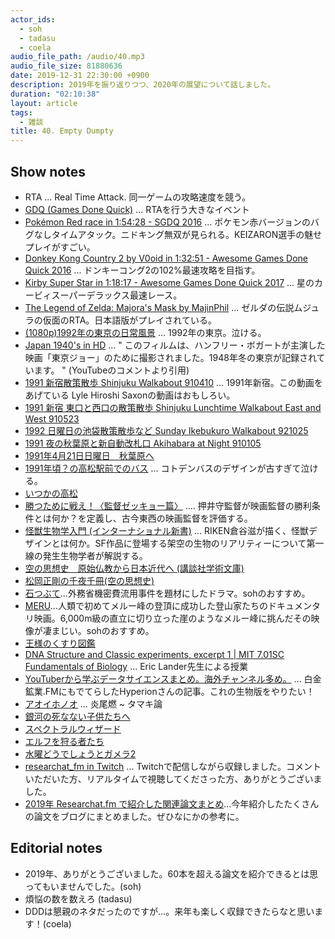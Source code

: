 ```yaml
---
actor_ids:
  - soh
  - tadasu
  - coela
audio_file_path: /audio/40.mp3
audio_file_size: 81880636
date: 2019-12-31 22:30:00 +0900
description: 2019年を振り返りつつ、2020年の展望について話しました。
duration: "02:10:38"
layout: article
tags: 
  - 雑談
title: 40. Empty Dumpty
---
```


## Show notes
- RTA ... Real Time Attack. 同一ゲームの攻略速度を競う。
- [GDQ (Games Done Quick)](https://gamesdonequick.com/) ... RTAを行う大きなイベント
- [Pokémon Red race in 1:54:28 - SGDQ 2016](https://www.youtube.com/watch?v=rgcZP-uv60A) ... ポケモン赤バージョンのバグなしタイムアタック。ニドキング無双が見られる。KEIZARON選手の魅せプレイがすごい。
- [Donkey Kong Country 2 by V0oid in 1:32:51 - Awesome Games Done Quick 2016](https://www.youtube.com/watch?v=pYmyD-hR5Fc) ... ドンキーコング2の102%最速攻略を目指す。
- [Kirby Super Star in 1:18:17 - Awesome Games Done Quick 2017](https://www.youtube.com/watch?v=jxGLe3s_GQg) ... 星のカービィスーパーデラックス最速レース。
- [The Legend of Zelda: Majora's Mask by MajinPhil](https://www.youtube.com/watch?v=9pBmNcv0Mlw) ... ゼルダの伝説ムジュラの仮面のRTA。日本語版がプレイされている。
- [(1080p)1992年の東京の日常風景](https://www.youtube.com/watch?v=KJQsGpCDX54) ... 1992年の東京。泣ける。
- [Japan 1940's in HD](https://www.youtube.com/watch?v=EVbDdR9Fi90) ... " このフィルムは、ハンフリー・ボガートが主演した映画「東京ジョー」のために撮影されました。1948年冬の東京が記録されています。 " (YouTubeのコメントより引用)
- [1991 新宿散策散歩 Shinjuku Walkabout 910410](https://www.youtube.com/watch?v=xDcyg9DIceQ) ... 1991年新宿。この動画をあげている Lyle Hiroshi Saxonの動画はおもしろい。
- [1991 新宿 東口と西口の散策散歩 Shinjuku Lunchtime Walkabout East and West 910523](https://www.youtube.com/watch?v=Scc1ceipcFo)
- [1992 日曜日の池袋散策散歩など Sunday Ikebukuro Walkabout 921025](https://www.youtube.com/watch?v=BSiCUfLdogQ)
- [1991 夜の秋葉原と新自動改札口 Akihabara at Night 910105](https://www.youtube.com/watch?v=wMjbwBKQbaw)
- [1991年4月21日日曜日　秋葉原へ](https://www.youtube.com/watch?v=T0fcsgNWiIk)
- [1991年頃？の高松駅前でのバス](https://www.youtube.com/watch?v=shEdFTF9TOM) ...  コトデンバスのデザインが古すぎて泣ける。
- [いつかの高松](https://www.youtube.com/watch?v=X_zi0bukopU)
- [勝つために戦え！〈監督ゼッキョー篇〉](https://www.amazon.co.jp/dp/B072C5J9H9/) .... 押井守監督が映画監督の勝利条件とは何か？を定義し、古今東西の映画監督を評価する。
- [怪獣生物学入門 (インターナショナル新書)](https://www.amazon.co.jp/dp/4797680431) ... RIKEN倉谷滋が描く、怪獣デザインとは何か。SF作品に登場する架空の生物のリアリティーについて第一線の発生生物学者が解説する。
- [空の思想史　原始仏教から日本近代へ (講談社学術文庫) ](https://www.amazon.co.jp/dp/B01851DZNY/)
- [松岡正剛の千夜千冊(空の思想史)](https://1000ya.isis.ne.jp/0846.html)
- [石つぶて](https://www.netflix.com/jp/title/81189824)...外務省機密費流用事件を題材にしたドラマ。sohのおすすめ。
- [MERU](http://meru-movie.jp/)...人類で初めてメルー峰の登頂に成功した登山家たちのドキュメンタリ映画。6,000m級の直立に切り立った崖のようなメルー峰に挑んだその映像が凄まじい。sohのおすすめ。
- [王様のくすり図鑑](https://www.jiho.co.jp/shop/list/detail/tabid/272/pdid/47745/Default.aspx)
- [DNA Structure and Classic experiments, excerpt 1 | MIT 7.01SC Fundamentals of Biology](https://www.youtube.com/watch?v=P-Ry4rRdDbk) ... Eric Lander先生による授業
- [YouTuberから学ぶデータサイエンスまとめ。海外チャンネル多め。](https://qiita.com/Hyperion13fleet/items/5cedaca97fc8fa0706a2) ... 白金鉱業.FMにもでてらしたHyperionさんの記事。これの生物版をやりたい！
- [アオイホノオ](https://www.amazon.co.jp/dp/B009JZGRC2/) ... 炎尾燃 ~ タマキ論
- [銀河の死なない子供たちへ](https://www.amazon.co.jp/dp/B075M4B2B1/ref=dp-kindle-redirect?_encoding=UTF8&btkr=1)
- [スペクトラルウィザード](https://www.amazon.co.jp/dp/B07538JCN2/)
- [エルフを狩る者たち](https://www.amazon.co.jp/dp/B06XD4DZQ9/)
- [水曜どうでしょうとガメラ2](https://blog.goo.ne.jp/nobinobito/e/6c539ddf4225240c46a1d2b82dd0cd25)
- [researchat_fm in Twitch](https://www.twitch.tv/researchat_fm/) ... Twitchで配信しながら収録しました。コメントいただいた方、リアルタイムで視聴してくださった方、ありがとうございました。
- [2019年 Researchat.fm で紹介した関連論文まとめ](https://researchat.fm/blog/5/)...今年紹介したたくさんの論文をブログにまとめました。ぜひなにかの参考に。

## Editorial notes
- 2019年、ありがとうございました。60本を超える論文を紹介できるとは思ってもいませんでした。(soh)
- 煩悩の数を数えろ (tadasu)
- DDDは懇親のネタだったのですが…。来年も楽しく収録できたらなと思います！(coela)
